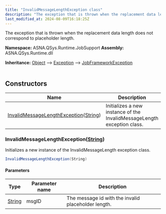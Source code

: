 ```yaml
---
title: "InvalidMessageLengthException class"
description: "The exception that is thrown when the replacement data length does not correspond to placeholder length. "
last_modified_at: 2024-08-09T16:18:25Z
---
```


The exception that is thrown when the replacement data length does not correspond to placeholder length.

**Namespace:** ASNA.QSys.Runtime.JobSupport
**Assembly:** ASNA.QSys.Runtime.dll

**Inheritance:** [Object](https://docs.microsoft.com/en-us/dotnet/api/system.object) --> [Exception](https://docs.microsoft.com/en-us/dotnet/api/system.exception) --> [JobFrameworkException](/reference/runtime/qsys-runtime-job-support/job-framework-exception.html)
<br>
<br>

## Constructors

| Name | Description |
| --- | --- |
| [InvalidMessageLengthException](#invalidmessagelengthexceptionstring)([String](https://docs.microsoft.com/en-us/dotnet/api/system.string)) | Initializes a new instance of the InvalidMessageLength exception class.

### InvalidMessageLengthException([String](https://docs.microsoft.com/en-us/dotnet/api/system.string))

Initializes a new instance of the InvalidMessageLength exception class.

```cs
InvalidMessageLengthException(String)
```

#### Parameters

| Type | Parameter name | Description
| --- | --- | ---
| [String](https://docs.microsoft.com/en-us/dotnet/api/system.string) | msgID | The message id with the invalid placeholder length.
